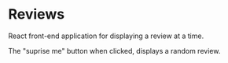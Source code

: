 # Reviews
React front-end application for displaying a review at a time. 

The "suprise me" button when clicked, displays a random review.